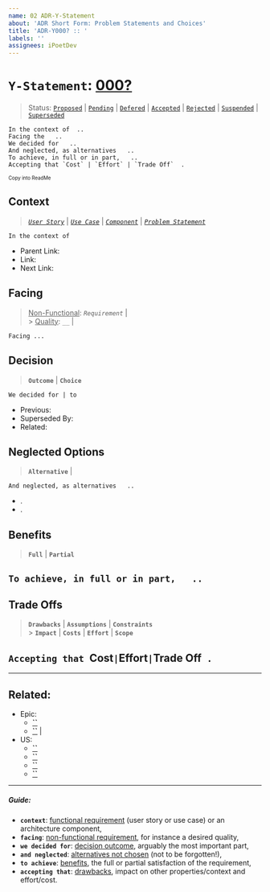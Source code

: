 ```yaml
---
name: 02 ADR-Y-Statement
about: 'ADR Short Form: Problem Statements and Choices'
title: 'ADR-Y000? :: '
labels: ''
assignees: iPoetDev
---
```


# **`Y-Statement`**: **[000?]()**

> Status: [`Proposed`](https://github.com/iPoetDev/P4Template/labels/ADR-Proposed) | [`Pending`](https://github.com/iPoetDev/P4Template/labels/ADR-Pending) | [`Defered`](https://github.com/iPoetDev/P4Template/labels/ADR-Deferred) | [`Accepted`](https://github.com/iPoetDev/P4Template/labels/ADR-Accepted) | [`Rejected`](https://github.com/iPoetDev/P4Template/labels/ADR-Rejected) | [`Suspended`](https://github.com/iPoetDev/P4Template/labels/ADR-Suspended) | [`Superseded`](https://github.com/iPoetDev/P4Template/labels/ADR-Superseded)

```
In the context of  ..
Facing the   ..
We decided for   ..
And neglected, as alternatives   ..
To achieve, in full or in part,   ..
Accepting that `Cost` | `Effort` | `Trade Off`  .
```

<small><sub>Copy into ReadMe<sub></small>

## Context

> _[`User Story`]()_ | _[`Use Case`]()_ | _[`Component`]()_ | _[`Problem Statement`]()_

`In the context of   `

-   Parent Link: _[ ]()_
-   Link: _[ ]()_
-   Next Link: _[ ]()_

## Facing

> <ins>Non-Functional</ins>: _`Requirement`_ | <br> > <ins>Quality</ins>: _`__`_ | <br>

`Facing ...`

## Decision

> **`Outcome`** | **`Choice`** <br>

`We decided for | to `

-   Previous: _[ ]()_
-   Superseded By: _[ ]()_
-   Related: _[ ]()_

## Neglected Options

> **`Alternative`** |

`And neglected, as alternatives   ..`

-   .
-   .

## Benefits

> **`Full`** | **`Partial`**

## `To achieve, in full or in part,   .. `

## Trade Offs

> **`Drawbacks`** | **`Assumptions`** | **`Constraints`** <br> > **`Impact`** | **`Costs`** | **`Effort`** | **`Scope`**

## `Accepting that `Cost`|`Effort`|`Trade Off` .`

---

## Related:

-   Epic:
    -   **[``]()**
    -   **[``]()** |
-   US:
    -   **[``]()**
    -   **[``]()**
    -   **[``]()**
    -   **[``]()**

---

##### Guide:

-   **`context`**: <ins>functional requirement</ins> (user story or use case) or an architecture component,
-   **`facing`**: <ins>non-functional requirement</ins>, for instance a desired quality,
-   **`we decided for`**: <ins>decision outcome</ins>, arguably the most important part,
-   **`and neglected`**: <ins>alternatives not chosen</ins> (not to be forgotten!),
-   **`to achieve`**: <ins>benefits</ins>, the full or partial satisfaction of the requirement,
-   **`accepting that`**: <ins>drawbacks</ins>, impact on other properties/context and effort/cost.
